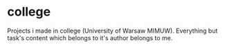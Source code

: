 # college
Projects i made in college (University of Warsaw MIMUW).
Everything but task's content which belongs to it's author belongs to me.


